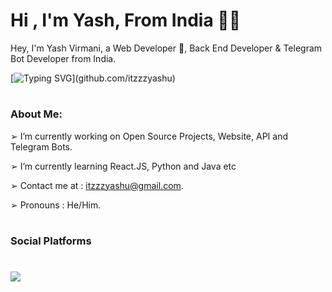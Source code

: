 <h1 align="left"><b>Hi , I'm Yash, From India ✌🏻</b></h1>
Hey, I'm Yash Virmani, a Web Developer 🚀, Back End Developer & Telegram Bot Developer from India.

[![Typing SVG](https://readme-typing-svg.demolab.com?font=Odin+Rounded&weight=100&size=25&duration=2000&pause=250&color=00F726&vCenter=true&width=700&lines=I'm+into+these+programming+languages.;Java%2C+Python%2C+HTML%2C+CSS%2C+Javascript;Web+and+Android+App+Development;Computer+Software+Programming+and+more.)](github.com/itzzzyashu)

#
### About Me:

➢ I’m currently working on Open Source Projects, Website, API and Telegram Bots.

➢ I’m currently learning React.JS, Python and Java etc

➢ Contact me at : itzzzyashu@gmail.com.

➢ Pronouns : He/Him.

#
### Social Platforms

#
  <img align="center" src="https://github-readme-stats.vercel.app/api?username=itzzzyashu&hide=stars&show_icons=true&icon_color=fff&bg_color=6f00fe,6f00fe,ff0000&title_color=fff&text_color=fff&count_private=true">

